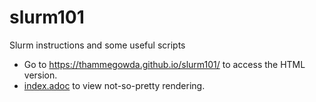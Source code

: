 # slurm101
Slurm instructions and some useful scripts

- Go to https://thammegowda.github.io/slurm101/ to access the HTML version.
-  [index.adoc](index.adoc) to view not-so-pretty rendering.